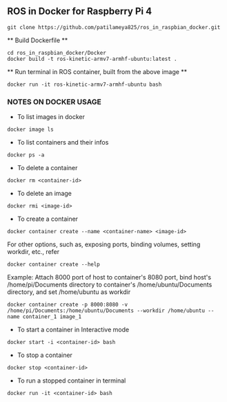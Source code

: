 ## ROS in Docker for Raspberry Pi 4

```
git clone https://github.com/patilameya825/ros_in_raspbian_docker.git
```

** Build Dockerfile **
```
cd ros_in_raspbian_docker/Docker
docker build -t ros-kinetic-armv7-armhf-ubuntu:latest .
```

** Run terminal in ROS container, built from the above image **
```
docker run -it ros-kinetic-armv7-armhf-ubuntu bash
```

### NOTES ON DOCKER USAGE
* To list images in docker
```
docker image ls
```
* To list containers and their infos
```
docker ps -a
```
* To delete a container
```
docker rm <container-id>
```
* To delete an image
```
docker rmi <image-id>
```
* To create a container
```
docker container create --name <container-name> <image-id>
```
For other options, such as, exposing ports, binding volumes, setting workdir, etc., refer
```
docker container create --help
```
Example: Attach 8000 port of host to container's 8080 port, bind host's /home/pi/Documents directory to container's /home/ubuntu/Documents directory, and set /home/ubuntu as workdir
```
docker container create -p 8000:8080 -v /home/pi/Documents:/home/ubuntu/Documents --workdir /home/ubuntu --name container_1 image_1
```
* To start a container in Interactive mode
```
docker start -i <container-id> bash
```
* To stop a container
```
docker stop <container-id>
```
* To run a stopped container in terminal
```
docker run -it <container-id> bash
```

